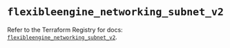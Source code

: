 # `flexibleengine_networking_subnet_v2`

Refer to the Terraform Registry for docs: [`flexibleengine_networking_subnet_v2`](https://registry.terraform.io/providers/flexibleenginecloud/flexibleengine/1.46.0/docs/resources/networking_subnet_v2).
